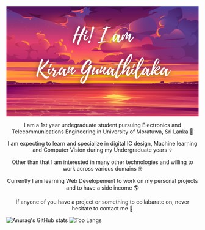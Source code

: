 <img align="center" alt="welcome-img" src="resources/Hi.png">

<p align= "center">I am a 1st year undegraduate student pursuing Electronics and Telecommunications Engineering in University of Moratuwa, Sri Lanka 🏫</p>
<p align= "center">I am expecting to learn and specialize in digital IC design, Machine learning and Computer Vision during my Undergraduate years 💡</p>
<p align= "center"> Other than that I am interested in many other technologies and willing to work across various domains 🤓</p>
<p align= "center"> Currently I am learning Web Developement to work on my personal projects and to have a side income 🌎</p>
<p align= "center"> If anyone of you have a project or something to collabarate on, never hesitate to contact me 🤩</p>

![Anurag's GitHub stats](https://github-readme-stats.vercel.app/api?username=KiranGunathilaka&show=reviews,prs_merged&show_icons=true&theme=transparent)
![Top Langs](https://github-readme-stats.vercel.app/api/top-langs/?username=KiranGunathilaka&size_weight=0.5&count_weight=0.5&theme=transparent)
